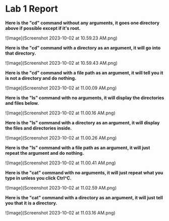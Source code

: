 # Lab 1 Report

**Here is the "cd" command without any arguments, it goes one directory above if possible except if it's root.**

![Image](Screenshot 2023-10-02 at 10.59.23 AM.png)

**Here is the "cd" command with a directory as an argument, it will go into that directory.**

![Image](Screenshot 2023-10-02 at 10.59.43 AM.png)

**Here is the "cd" command with a file path as an argument, it will tell you it is not a directory and do nothing.**

![Image](Screenshot 2023-10-02 at 11.00.09 AM.png)

**Here is the "ls" command with no arguments, it will display the directories and files below.**

![Image](Screenshot 2023-10-02 at 11.00.16 AM.png)

**Here is the "ls" command with a directory as an argument, it will display the files and directories inside.**

![Image](Screenshot 2023-10-02 at 11.00.26 AM.png)

**Here is the "ls" command with a file path as an argument, it will just repeat the argument and do nothing.**

![Image](Screenshot 2023-10-02 at 11.00.41 AM.png)

**Here is the "cat" command with no arguments, it will just repeat what you type in unless you click Ctrl^C.**

![Image](Screenshot 2023-10-02 at 11.02.59 AM.png)

**Here is the "cat" command with a directory as an argument, it will just tell you that it is a directory.**

![Image](Screenshot 2023-10-02 at 11.03.16 AM.png)


